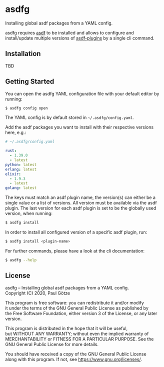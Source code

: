# asdfg

Installing global asdf packages from a YAML config.

asdfg requires [asdf](https://asdf-vm.com) to be installed and allows to configure and install/update multiple versions of [asdf-plugins](https://github.com/asdf-vm/asdf-plugins) by a single cli command.

## Installation

TBD

## Getting Started

You can open the asdfg YAML configuration file with your default editor by running:

```bash
$ asdfg config open
```

The YAML config is by default stored in `~/.asdfg/config.yaml`.

Add the asdf packages you want to install with their respective versions here, e.g.:

```yml
# ~/.asdfg/config.yaml

rust:
  - 1.39.0
  - latest
python: latest
erlang: latest
elixir:
  - 1.9.3
  - latest
golang: latest
```

The keys must match an asdf plugin name, the version(s) can either be a single value or a list of versions. All version must be available via the asdf plugin.
The last version for each asdf plugin is set to be the globally used version, when running:

```bash
$ asdfg install
```

In order to install all configured version of a specific asdf plugin, run:

```bash
$ asdfg install <plugin-name>
```

For further commands, please have a look at the cli documentation:

```bash
$ asdfg --help
```

## License

asdfg – Installing global asdf packages from a YAML config.  
Copyright (C) 2020, Paul Götze

This program is free software: you can redistribute it and/or modify  
it under the terms of the GNU General Public License as published by  
the Free Software Foundation, either version 3 of the License, or any later version.

This program is distributed in the hope that it will be useful,  
but WITHOUT ANY WARRANTY; without even the implied warranty of  
MERCHANTABILITY or FITNESS FOR A PARTICULAR PURPOSE.  See the  
GNU General Public License for more details.

You should have received a copy of the GNU General Public License  
along with this program.  If not, see <https://www.gnu.org/licenses/>.
